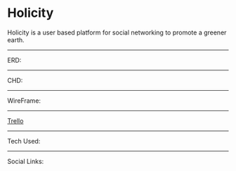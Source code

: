# Holicity
Holicity is a user based platform for social networking to promote a greener earth.
***
ERD:
***
CHD:
***
WireFrame:
***
[Trello](https://trello.com/b/aycojdND/holicity)
***
Tech Used:
***
Social Links: